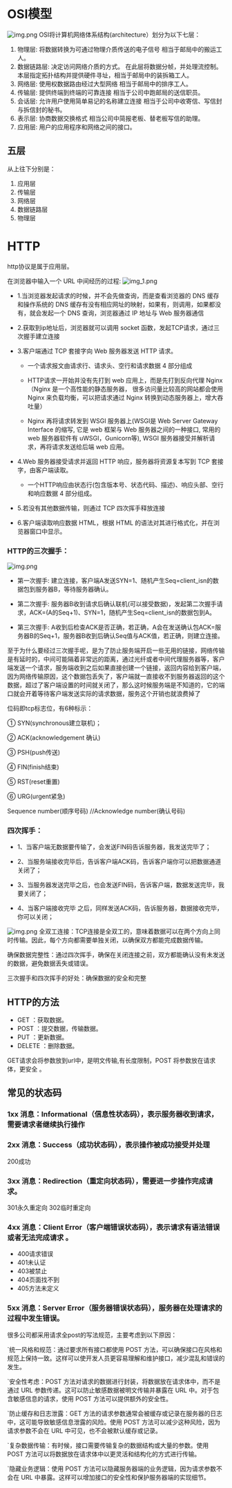 # OSI模型
![img.png](HTTP.assets/img.png)
OSI将计算机网络体系结构(architecture）划分为以下七层：

1. 物理层: 将数据转换为可通过物理介质传送的电子信号 相当于邮局中的搬运工人。
2. 数据链路层: 决定访问网络介质的方式。 在此层将数据分帧，并处理流控制。本层指定拓扑结构并提供硬件寻址，相当于邮局中的装拆箱工人。
3. 网络层: 使用权数据路由经过大型网络 相当于邮局中的排序工人。
4. 传输层: 提供终端到终端的可靠连接 相当于公司中跑邮局的送信职员。
5. 会话层: 允许用户使用简单易记的名称建立连接 相当于公司中收寄信、写信封与拆信封的秘书。
6. 表示层: 协商数据交换格式 相当公司中简报老板、替老板写信的助理。
7. 应用层: 用户的应用程序和网络之间的接口。

## 五层
从上往下分别是：
1. 应用层
2. 传输层
3. 网络层
4. 数据链路层
5. 物理层
# HTTP

http协议是属于应用层。

在浏览器中输入一个 URL 中间经历的过程:
![img_1.png](img/img_1.png)
- 1.当浏览器发起请求的时候，并不会先做查询，而是查看浏览器的 DNS 缓存和操作系统的 DNS 缓存有没有相应网址的映射，如果有，则调用，如果都没有，就会发起一个 DNS 查询，浏览器通过 IP 地址与 Web 服务器通信


- 2.获取到ip地址后，浏览器就可以调用 socket 函数，发起TCP请求，通过三次握手建立连接


- 3.客户端通过 TCP 套接字向 Web 服务器发送 HTTP 请求。

  - 一个请求报文由请求行、请求头、空行和请求数据 4 部分组成

  - HTTP请求一开始并没有先打到 web 应用上，而是先打到反向代理 Nginx（Nginx 是一个高性能的静态服务器， 很多访问量比较高的网站都会使用 Nginx 来负载均衡，可以把请求通过 Nginx 转换到动态服务器上，增大吞吐量）
  - Nginx 再将请求转发到 WSGI 服务器上(WSGI是 Web Server Gateway Interface 的缩写, 它是 web 框架与 Web 服务器之间的一种接口, 常用的 web 服务器软件有 uWSGI，Gunicorn等), WSGI 服务器接受并解析请求，再将请求发送给后端 web 应用。


- 4.Web 服务器接受请求并返回 HTTP 响应，服务器将资源复本写到 TCP 套接字，由客户端读取。
  - 一个HTTP响应由状态行(包含版本号、状态代码、描述)、响应头部、空行和响应数据 4 部分组成。

- 5.若没有其他数据传输，则通过 TCP 四次挥手释放连接

- 6.客户端读取响应数据 HTML，根据 HTML 的语法对其进行格式化，并在浏览器窗口中显示。


### HTTP的三次握手：
![img.png](HTTP.assets/img_2.png)
- 第一次握手: 建立连接，客户端A发送SYN=1、随机产生Seq=client_isn的数据包到服务器B，等待服务器确认。

- 第二次握手: 服务器B收到请求后确认联机(可以接受数据)，发起第二次握手请求，ACK=(A的Seq+1)、SYN=1，随机产生Seq=client_isn的数据包到A。

- 第三次握手: A收到后检查ACK是否正确，若正确，A会在发送确认包ACK=服务器B的Seq+1，服务器B收到后确认Seq值与ACK值，若正确，则建立连接。

至于为什么要经过三次握手呢，是为了防止服务端开启一些无用的链接，网络传输是有延时的，中间可能隔着非常远的距离，通过光纤或者中间代理服务器等，客户端发送一个请求，服务端收到之后如果直接创建一个链接，返回内容给到客户端，因为网络传输原因，这个数据包丢失了，客户端就一直接收不到服务器返回的这个数据，超过了客户端设置的时间就关闭了，那么这时候服务端是不知道的，它的端口就会开着等待客户端发送实际的请求数据，服务这个开销也就浪费掉了
    
位码即tcp标志位，有6种标示：

①  SYN(synchronous建立联机)；

②  ACK(acknowledgement 确认)

③  PSH(push传送)

④  FIN(finish结束)

⑤  RST(reset重置)

⑥  URG(urgent紧急)

Sequence number(顺序号码) //Acknowledge number(确认号码)

### 四次挥手：
- 1、当客户端无数据要传输了，会发送FIN码告诉服务器，我发送完毕了；

- 2、当服务端接收完毕后，告诉客户端ACK码，告诉客户端你可以把数据通道关闭了；

- 3、当服务器发送完毕之后，也会发送FIN码，告诉客户端，数据发送完毕，我要关闭了；
  
- 4、当客户端接收完毕 之后，同样发送ACK码，告诉服务器，数据接收完毕，你可以关闭；

![img.png](img/img.png)
全双工连接：TCP连接是全双工的，意味着数据可以在两个方向上同时传输。因此，每个方向都需要单独关闭，以确保双方都能完成数据传输。

确保数据完整性：通过四次挥手，确保在关闭连接之前，双方都能确认没有未发送的数据，避免数据丢失或错误。

三次握手和四次挥手的好处：确保数据的安全和完整
## HTTP的方法
- GET ：获取数据。
- POST ：提交数据，传输数据。
- PUT ：更新数据。
- DELETE ：删除数据。

GET请求会将参数放到url中，是明文传输,有长度限制，POST 将参数放在请求体，更安全 。

## 常见的状态码

### 1xx 消息：Informational（信息性状态码），表示服务器收到请求，需要请求者继续执行操作

### 2xx 消息：Success（成功状态码），表示操作被成功接受并处理

200成功

### 3xx 消息：Redirection（重定向状态码），需要进一步操作完成请求。

301永久重定向
302临时重定向

### 4xx 消息：Client Error（客户端错误状态码），表示请求有语法错误或者无法完成请求 。

- 400请求错误
- 401未认证
- 403被禁止
- 404页面找不到
- 405方法未定义

### 5xx 消息：Server Error（服务器错误状态码），服务器在处理请求的过程中发生错误。

很多公司都采用请求全post的写法规范，主要考虑到以下原因：

`统一风格和规范：通过要求所有接口都使用 POST 方法，可以确保接口在风格和规范上保持一致。这样可以使开发人员更容易理解和维护接口，减少混乱和错误的发生。

`安全性考虑：POST 方法对请求的数据进行封装，将数据放在请求体中，而不是通过 URL 参数传递。这可以防止敏感数据被明文传输并暴露在 URL 中。对于包含敏感信息的请求，使用 POST 方法可以提供额外的安全性。

`防止缓存和日志泄露：GET 方法的请求参数通常会被缓存或记录在服务器的日志中，这可能导致敏感信息泄露的风险。使用 POST 方法可以减少这种风险，因为请求参数不会在 URL 中可见，也不会被默认缓存或记录。

`复杂数据传输：有时候，接口需要传输复杂的数据结构或大量的参数。使用 POST 方法可以将数据放在请求体中以更灵活和结构化的方式进行传输。

`隐藏业务逻辑：使用 POST 方法可以隐藏服务器端的业务逻辑，因为请求参数不会在 URL 中暴露。这样可以增加接口的安全性和保护服务器端的实现细节。

